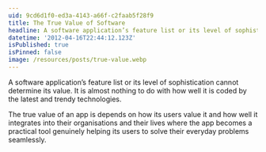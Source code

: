 ```yaml
---
uid: 9cd6d1f0-ed3a-4143-a66f-c2faab5f28f9
title: The True Value of Software
headline: A software application’s feature list or its level of sophistication cannot determine its value.
datetime: '2012-04-16T22:44:12.123Z'
isPublished: true
isPinned: false
image: /resources/posts/true-value.webp
---
```

A software application’s feature list or its level of sophistication cannot determine its value. It is almost nothing to do with how well it is coded by the latest and trendy technologies. 

The true value of an app is depends on how its users value it and how well it integrates into their organisations and their lives where the app becomes a practical tool genuinely helping its users to solve their everyday problems seamlessly.